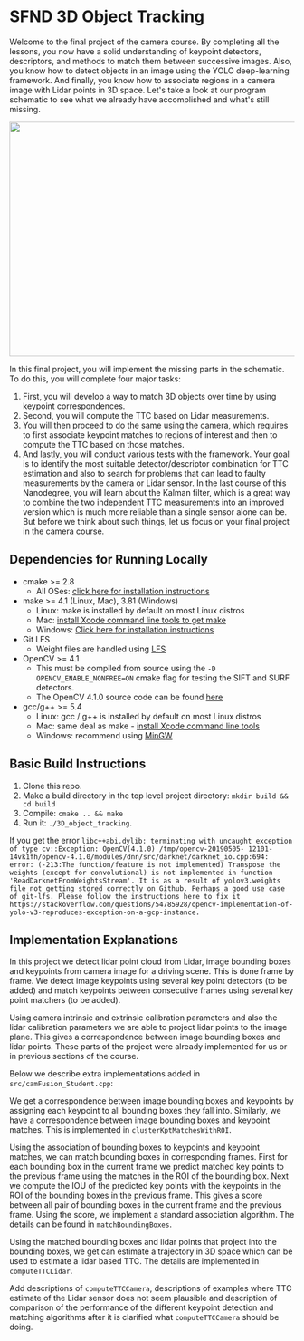 # SFND 3D Object Tracking

Welcome to the final project of the camera course. By completing all the lessons, you now have a solid understanding of keypoint detectors, descriptors, and methods to match them between successive images. Also, you know how to detect objects in an image using the YOLO deep-learning framework. And finally, you know how to associate regions in a camera image with Lidar points in 3D space. Let's take a look at our program schematic to see what we already have accomplished and what's still missing.

<img src="images/course_code_structure.png" width="779" height="414" />

In this final project, you will implement the missing parts in the schematic. To do this, you will complete four major tasks: 
1. First, you will develop a way to match 3D objects over time by using keypoint correspondences. 
2. Second, you will compute the TTC based on Lidar measurements. 
3. You will then proceed to do the same using the camera, which requires to first associate keypoint matches to regions of interest and then to compute the TTC based on those matches. 
4. And lastly, you will conduct various tests with the framework. Your goal is to identify the most suitable detector/descriptor combination for TTC estimation and also to search for problems that can lead to faulty measurements by the camera or Lidar sensor. In the last course of this Nanodegree, you will learn about the Kalman filter, which is a great way to combine the two independent TTC measurements into an improved version which is much more reliable than a single sensor alone can be. But before we think about such things, let us focus on your final project in the camera course. 

## Dependencies for Running Locally
* cmake >= 2.8
  * All OSes: [click here for installation instructions](https://cmake.org/install/)
* make >= 4.1 (Linux, Mac), 3.81 (Windows)
  * Linux: make is installed by default on most Linux distros
  * Mac: [install Xcode command line tools to get make](https://developer.apple.com/xcode/features/)
  * Windows: [Click here for installation instructions](http://gnuwin32.sourceforge.net/packages/make.htm)
* Git LFS
  * Weight files are handled using [LFS](https://git-lfs.github.com/)
* OpenCV >= 4.1
  * This must be compiled from source using the `-D OPENCV_ENABLE_NONFREE=ON` cmake flag for testing the SIFT and SURF detectors.
  * The OpenCV 4.1.0 source code can be found [here](https://github.com/opencv/opencv/tree/4.1.0)
* gcc/g++ >= 5.4
  * Linux: gcc / g++ is installed by default on most Linux distros
  * Mac: same deal as make - [install Xcode command line tools](https://developer.apple.com/xcode/features/)
  * Windows: recommend using [MinGW](http://www.mingw.org/)

## Basic Build Instructions

1. Clone this repo.
2. Make a build directory in the top level project directory: `mkdir build && cd build`
3. Compile: `cmake .. && make`
4. Run it: `./3D_object_tracking`.

If you get the error `libc++abi.dylib: terminating with uncaught exception of type cv::Exception: OpenCV(4.1.0) /tmp/opencv-20190505- 12101-14vk1fh/opencv-4.1.0/modules/dnn/src/darknet/darknet_io.cpp:694: error: (-213:The function/feature is not implemented) Transpose the weights (except for convolutional) is not implemented in function 'ReadDarknetFromWeightsStream'. It is as a result of yolov3.weights file not getting stored correctly on Github. Perhaps a good use case of git-lfs. Please follow the instructions here to fix it https://stackoverflow.com/questions/54785928/opencv-implementation-of-yolo-v3-reproduces-exception-on-a-gcp-instance.`

## Implementation Explanations
In this project we detect lidar point cloud from Lidar, image bounding boxes and keypoints from camera image for a driving scene. This is done frame by frame. We detect image keypoints using several key point detectors (to be added) and match keypoints between consecutive frames using several key point matchers (to be added).

Using camera intrinsic and extrinsic calibration parameters and also the lidar calibration parameters we are able to
project lidar points to the image plane. This gives a correspondence between image bounding boxes and lidar points. These parts of the project were already implemented for us or in previous sections of the course.

Below we describe extra implementations added in `src/camFusion_Student.cpp`:

We get a correspondence between image bounding boxes and keypoints by assigning each keypoint to all bounding boxes
they fall into. Similarly, we have a correspondence between image bounding boxes and keypoint matches. This is implemented in `clusterKptMatchesWithROI`.

Using the association of bounding boxes to keypoints and keypoint matches, we can match bounding boxes in corresponding frames. First for each bounding box in the current frame we predict matched key points to
the previous frame using the matches in the ROI of the bounding box. Next we compute the IOU of the predicted key points with the keypoints in the ROI of the bounding boxes in the previous frame. This gives a score between all pair
of bounding boxes in the current frame and the previous frame. Using the score, we implement a standard association algorithm. The details can be found in `matchBoundingBoxes`.

Using the matched bounding boxes and lidar points that project into the bounding boxes, we get can estimate a trajectory in 3D space which can be used to estimate a lidar based TTC. The details are implemented in `computeTTCLidar`.

Add descriptions of `computeTTCCamera`, descriptions of examples where TTC estimate of the Lidar sensor does not seem plausible and description of comparison of the performance of the different keypoint detection and matching algorithms after it is clarified what `computeTTCCamera` should be doing.